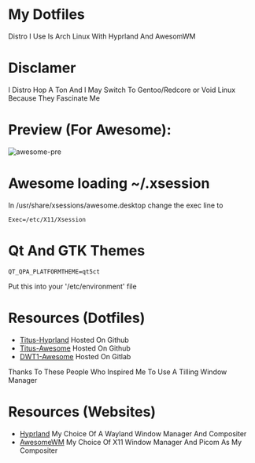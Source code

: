 # My Dotfiles

Distro I Use Is Arch Linux With Hyprland And AwesomWM

# Disclamer 
I Distro Hop A Ton And I May Switch To Gentoo/Redcore or Void Linux Because They Fascinate Me

# Preview (For Awesome): 
![awesome-pre](https://user-images.githubusercontent.com/100316787/231321088-8859b63a-339e-401e-a769-6a14dffa26ea.png)

# Awesome loading ~/.xsession
In /usr/share/xsessions/awesome.desktop change the exec line to
```
Exec=/etc/X11/Xsession
```

# Qt And GTK Themes
```
QT_QPA_PLATFORMTHEME=qt5ct 
```
Put this into your '/etc/environment' file

# Resources (Dotfiles)
- [Titus-Hyprland](https://github.com/ChrisTitusTech/hyprland-titus) Hosted On Github
- [Titus-Awesome](https://github.com/ChrisTitusTech/titus-awesome) Hosted On Github
- [DWT1-Awesome](https://gitlab.com/dwt1/dotfiles/-/tree/master/.config/awesome) Hosted On Gitlab

Thanks To These People Who Inspired Me To Use A Tilling Window Manager

# Resources (Websites)
- [Hyprland](https://wiki.hyprland.org/) My Choice Of A Wayland Window Manager And Compositer
- [AwesomeWM](https://awesomewm.org/) My Choice Of X11 Window Manager And Picom As My Compositer
